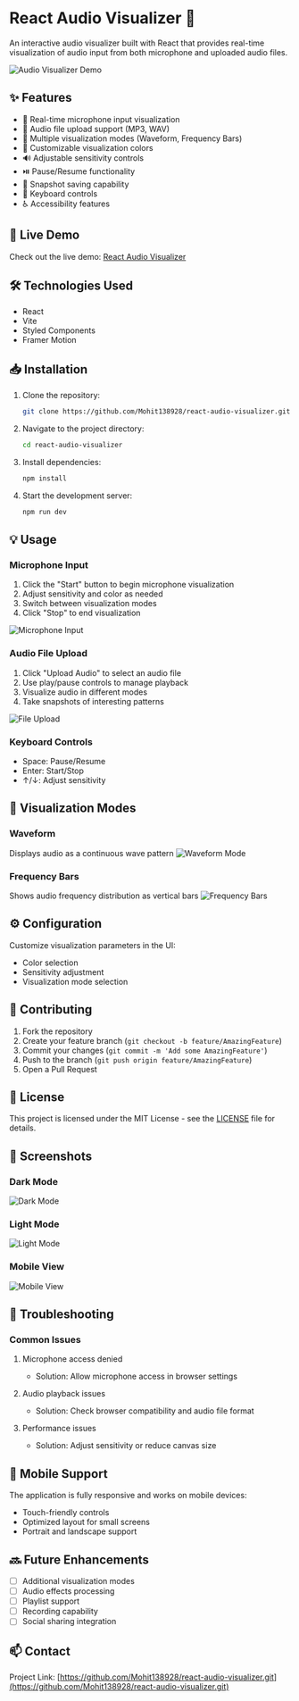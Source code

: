 # React Audio Visualizer 🎵

An interactive audio visualizer built with React that provides real-time visualization of audio input from both microphone and uploaded audio files.

![Audio Visualizer Demo](screenshots/demo.gif)

## ✨ Features

- 🎤 Real-time microphone input visualization
- 📁 Audio file upload support (MP3, WAV)
- 🌊 Multiple visualization modes (Waveform, Frequency Bars)
- 🎨 Customizable visualization colors
- 🔊 Adjustable sensitivity controls
- ⏯️ Pause/Resume functionality
- 📸 Snapshot saving capability
- 🎹 Keyboard controls
- ♿ Accessibility features

## 🚀 Live Demo

Check out the live demo: [React Audio Visualizer](https://react-audio-visualizerr.netlify.app/)

## 🛠️ Technologies Used

- React
- Vite
- Styled Components
- Framer Motion

## 📥 Installation

1. Clone the repository:
   ```bash
   git clone https://github.com/Mohit138928/react-audio-visualizer.git
   ```

2. Navigate to the project directory:
   ```bash
   cd react-audio-visualizer
   ```

3. Install dependencies:
   ```bash
   npm install
   ```

4. Start the development server:
   ```bash
   npm run dev
   ```

## 💡 Usage

### Microphone Input
1. Click the "Start" button to begin microphone visualization
2. Adjust sensitivity and color as needed
3. Switch between visualization modes
4. Click "Stop" to end visualization

![Microphone Input](screenshots/mic-input.png)

### Audio File Upload
1. Click "Upload Audio" to select an audio file
2. Use play/pause controls to manage playback
3. Visualize audio in different modes
4. Take snapshots of interesting patterns

![File Upload](screenshots/file-upload.png)

### Keyboard Controls
- Space: Pause/Resume
- Enter: Start/Stop
- ↑/↓: Adjust sensitivity

## 🎨 Visualization Modes

### Waveform
Displays audio as a continuous wave pattern
![Waveform Mode](screenshots/waveform.png)

### Frequency Bars
Shows audio frequency distribution as vertical bars
![Frequency Bars](screenshots/frequency-bars.png)

## ⚙️ Configuration

Customize visualization parameters in the UI:
- Color selection
- Sensitivity adjustment
- Visualization mode selection

## 🤝 Contributing

1. Fork the repository
2. Create your feature branch (`git checkout -b feature/AmazingFeature`)
3. Commit your changes (`git commit -m 'Add some AmazingFeature'`)
4. Push to the branch (`git push origin feature/AmazingFeature`)
5. Open a Pull Request

## 📝 License

This project is licensed under the MIT License - see the [LICENSE](LICENSE) file for details.

## 📸 Screenshots

### Dark Mode
![Dark Mode](screenshots/dark-mode.png)

### Light Mode
![Light Mode](screenshots/light-mode.png)

### Mobile View
![Mobile View](screenshots/mobile-view.png)

## 🔧 Troubleshooting

### Common Issues
1. Microphone access denied
   - Solution: Allow microphone access in browser settings

2. Audio playback issues
   - Solution: Check browser compatibility and audio file format

3. Performance issues
   - Solution: Adjust sensitivity or reduce canvas size

## 📱 Mobile Support

The application is fully responsive and works on mobile devices:
- Touch-friendly controls
- Optimized layout for small screens
- Portrait and landscape support

## 🔜 Future Enhancements

- [ ] Additional visualization modes
- [ ] Audio effects processing
- [ ] Playlist support
- [ ] Recording capability
- [ ] Social sharing integration

## 📫 Contact


Project Link: [https://github.com/Mohit138928/react-audio-visualizer.git](https://github.com/Mohit138928/react-audio-visualizer.git)